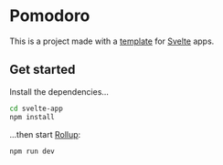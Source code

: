 # Pomodoro

This is a project made with a [template](https://github.com/sveltejs/template) for [Svelte](https://svelte.dev) apps.

## Get started

Install the dependencies...

```bash
cd svelte-app
npm install
```

...then start [Rollup](https://rollupjs.org):

```bash
npm run dev
```
